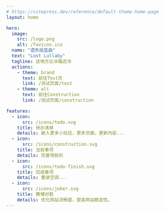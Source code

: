```yaml
---
# https://vitepress.dev/reference/default-theme-home-page
layout: home

hero:
  image:
    src: /logo.png
    alt: /favicon.ico
  name: "遗失摇篮曲"
  text: "Lost Lullaby"
  tagline: 这地方比冰箱还冷
  actions:
    - theme: brand
      text: 前往Test页
      link: /测试页面/test
    - theme: alt
      text: 前往Construction
      link: /测试页面/construction

features:
  - icon:
      src: /icons/todo.svg
    title: 待办清单
    details: 嵌入更多小玩应，更多页面，更新内容...
  - icon:
      src: /icons/construction.svg
    title: 当前事项
    details: 完善导航栏
  - icon:
      src: /icons/todo-finish.svg
    title: 完成事项
    details: 重装空调...
  - icon:
      src: /icons/joker.svg
    title: 赛博对联
    details: 优化网站流畅度，提高网站稳定性。
---
```


<DataPanel />

